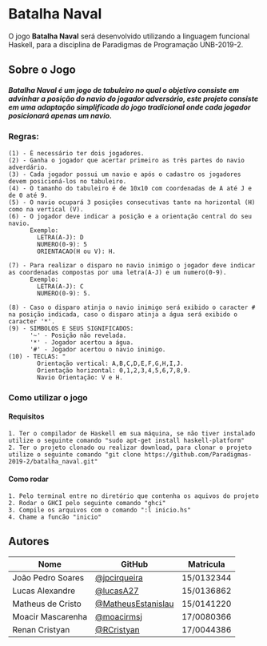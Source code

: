# Batalha Naval

<p> O jogo <strong>Batalha Naval</strong> será desenvolvido utilizando a linguagem funcional Haskell, 
para a disciplina de Paradigmas de Programação UNB-2019-2.</p>

## Sobre o Jogo
##### Batalha Naval é um jogo de tabuleiro no qual o objetivo consiste em advinhar a posição do navio do jogador adversário, este projeto consiste em uma adaptação simplificada do jogo tradicional onde cada jogador posicionará apenas um navio.
### Regras: 
    (1) - É necessário ter dois jogadores.
    (2) - Ganha o jogador que acertar primeiro as três partes do navio adverdário.
    (3) - Cada jogador possui um navio e após o cadastro os jogadores devem posicioná-los no tabuleiro.
    (4) - O tamanho do tabuleiro é de 10x10 com coordenadas de A até J e de 0 até 9.
    (5) - O navio ocupará 3 posições consecutivas tanto na horizontal (H) como na vertical (V).
    (6) - O jogador deve indicar a posição e a orientação central do seu navio.
          Exemplo: 
            LETRA(A-J): D
            NUMERO(0-9): 5
            ORIENTACAO(H ou V): H.
          
    (7) - Para realizar o disparo no navio inimigo o jogador deve indicar as coordenadas compostas por uma letra(A-J) e um numero(0-9).
          Exemplo: 
            LETRA(A-J): C
            NUMERO(0-9): 5.
            
    (8) - Caso o disparo atinja o navio inimigo será exibido o caracter # na posição indicada, caso o disparo atinja a água será exibido o caracter '*'.
    (9) - SIMBOLOS E SEUS SIGNIFICADOS:
          '~' - Posição não revelada.
          '*' - Jogador acertou a água.
          '#' - Jogador acertou o navio inimigo.
    (10) - TECLAS: "
            Orientação vertical: A,B,C,D,E,F,G,H,I,J.
            Orientação horizontal: 0,1,2,3,4,5,6,7,8,9.
            Navio Orientação: V e H.
### Como utilizar o jogo
#### Requisitos
    1. Ter o compilador de Haskell em sua máquina, se não tiver instalado utilize o seguinte comando "sudo apt-get install haskell-platform"
    2. Ter o projeto clonado ou realizar download, para clonar o projeto utilize o seguinte comando "git clone https://github.com/Paradigmas-2019-2/batalha_naval.git"
#### Como rodar
    1. Pelo terminal entre no diretório que contenha os aquivos do projeto
    2. Rodar o GHCI pelo seguinte comando "ghci"
    3. Compile os arquivos com o comando ":l inicio.hs"
    4. Chame a funcão "inicio"

## Autores

| Nome | GitHub | Matricula | 
|------|--------|-----------| 
|João Pedro Soares| [@jpcirqueira](https://github.com/jpcirqueira) |15/0132344|
|Lucas Alexandre|[@lucasA27](https://github.com/lucasA27) | 15/0136862|
|Matheus de Cristo|[@MatheusEstanislau](https://github.com/MatheusEstanislau) | 15/0141220|
|Moacir Mascarenha|[@moacirmsj](https://github.com/MoacirMSJ)|17/0080366 |
|Renan Cristyan |[@RCristyan](https://github.com/RCristyan)| 17/0044386 |
